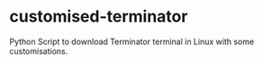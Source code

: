 # customised-terminator
Python Script to download Terminator terminal in Linux with some customisations. 
